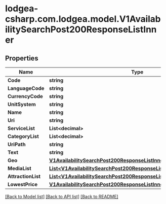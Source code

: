 
# lodgea-csharp.com.lodgea.model.V1AvailabilitySearchPost200ResponseListInner

## Properties

Name | Type | Description | Notes
------------ | ------------- | ------------- | -------------
**Code** | **string** |  | [optional] 
**LanguageCode** | **string** |  | [optional] 
**CurrencyCode** | **string** |  | [optional] 
**UnitSystem** | **string** |  | [optional] 
**Name** | **string** |  | [optional] 
**Uri** | **string** |  | [optional] 
**ServiceList** | **List&lt;decimal&gt;** |  | [optional] 
**CategoryList** | **List&lt;decimal&gt;** |  | [optional] 
**UriPath** | **string** |  | [optional] 
**Text** | **string** |  | [optional] 
**Geo** | [**V1AvailabilitySearchPost200ResponseListInnerGeo**](V1AvailabilitySearchPost200ResponseListInnerGeo.md) |  | [optional] 
**MediaList** | [**List&lt;V1AvailabilitySearchPost200ResponseListInnerMediaListInner&gt;**](V1AvailabilitySearchPost200ResponseListInnerMediaListInner.md) |  | [optional] 
**AttractionList** | [**List&lt;V1AvailabilitySearchPost200ResponseListInnerAttractionListInner&gt;**](V1AvailabilitySearchPost200ResponseListInnerAttractionListInner.md) |  | [optional] 
**LowestPrice** | [**V1AvailabilitySearchPost200ResponseListInnerLowestPrice**](V1AvailabilitySearchPost200ResponseListInnerLowestPrice.md) |  | [optional] 

[[Back to Model list]](../README.md#documentation-for-models)
[[Back to API list]](../README.md#documentation-for-api-endpoints)
[[Back to README]](../README.md)

